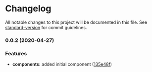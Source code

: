 # Changelog

All notable changes to this project will be documented in this file. See [standard-version](https://github.com/conventional-changelog/standard-version) for commit guidelines.

### 0.0.2 (2020-04-27)

### Features

- **components:** added initial component ([135e48f](https://github.com/robertfyffe/react-editable-textbox/commit/135e48fa65f3f43e40c063453e178e0f7c60e0d5))
